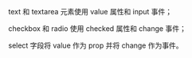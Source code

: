 text 和 textarea 元素使用 value 属性和 input 事件；

checkbox 和 radio 使用 checked 属性和 change 事件；

select 字段将 value 作为 prop 并将 change 作为事件。

